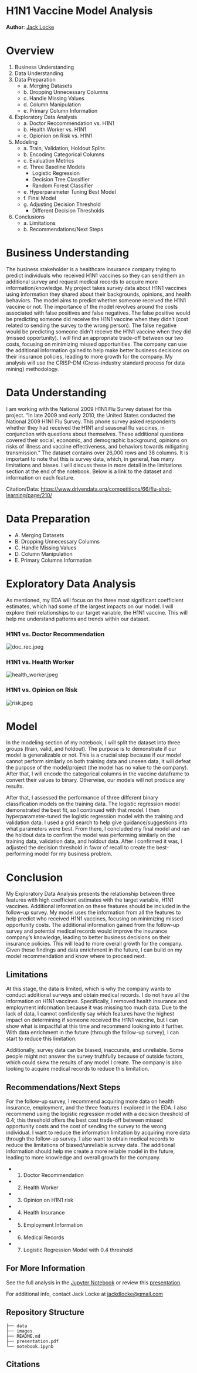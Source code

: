 # H1N1 Vaccine Model Analysis

**Author**: [Jack Locke](mailto:jackdlocke@gmail.com)

# Overview
1. Business Understanding
2. Data Understanding
3. Data Preparation
    * a. Merging Datasets
    * b. Dropping Unnecessary Columns
    * c. Handle Missing Values
    * d. Column Manipulation
    * e. Primary Column Information
4. Exploratory Data Analysis
    * a. Doctor Reccommendation vs. H1N1
    * b. Health Worker vs. H1N1
    * c. Opionion on Risk vs. H1N1
5. Modeling
    * a. Train, Validation, Holdout Splits
    * b. Encoding Categorical Columns
    * c. Evaluation Metrics
    * d. Three Baseline Models
        * Logistic Regression
        * Decision Tree Classifier
        * Random Forest Classifier
    * e. Hyperparameter Tuning Best Model
    * f. Final Model
    * g. Adjusting Decision Threshold
        * Different Decision Thresholds
6. Conclusions
    * a. Limitations
    * b. Recommendations/Next Steps

# Business Understanding
The business stakeholder is a healthcare insurance company trying to predict individuals who received H1N1 vaccines so they can send them an additional survey and request medical records to acquire more information/knowledge. My project takes survey data about H1N1 vaccines using information they shared about their backgrounds, opinions, and health behaviors. The model aims to predict whether someone received the H1N1 vaccine or not. The importance of the model revolves around the costs associated with false positives and false negatives. The false positive would be predicting someone did receive the H1N1 vaccine when they didn’t (cost related to sending the survey to the wrong person). The false negative would be predicting someone didn't receive the H1N1 vaccine when they did (missed opportunity). I will find an appropriate trade-off between our two costs, focusing on minimizing missed opportunities. The company can use the additional information gained to help make better business decisions on their insurance policies, leading to more growth for the company. My analysis will use the CRISP-DM (Cross-industry standard process for data mining) methodology.

# Data Understanding
I am working with the National 2009 H1N1 Flu Survey dataset for this project. “In late 2009 and early 2010, the United States conducted the National 2009 H1N1 Flu Survey. This phone survey asked respondents whether they had received the H1N1 and seasonal flu vaccines, in conjunction with questions about themselves. These additional questions covered their social, economic, and demographic background, opinions on risks of illness and vaccine effectiveness, and behaviors towards mitigating transmission.” The dataset contains over 26,000 rows and 38 columns. It is important to note that this is survey data, which, in general, has many limitations and biases. I will discuss these in more detail in the limitations section at the end of the notebook. Below is a link to the dataset and information on each feature.

Citation/Data: https://www.drivendata.org/competitions/66/flu-shot-learning/page/210/

# Data Preparation
* A. Merging Datasets
* B. Dropping Unnecessary Columns
* C. Handle Missing Values
* D. Column Manipulation
* E. Primary Columns Information

# Exploratory Data Analysis
As mentioned, my EDA will focus on the three most significant coefficient estimates, which had some of the largest impacts on our model. I will explore their relationships to our target variable, the H1N1 vaccine. This will help me understand patterns and trends within our dataset.

### H1N1 vs. Doctor Recommendation
![doc_rec.jpeg](./images/doc_rec.jpeg)
### H1N1 vs. Health Worker
![health_worker.jpeg](./images/health_worker.jpeg)
### H1N1 vs. Opinion on Risk
![risk.jpeg](./images/risk.jpeg)

# Model
In the modeling section of my notebook, I will split the dataset into three groups (train, valid, and holdout). The purpose is to demonstrate if our model is generalizable or not. This is a crucial step because if our model cannot perform similarly on both training data and unseen data, it will defeat the purpose of the model/project (the model has no value to the company). After that, I will encode the categorical columns in the vaccine dataframe to convert their values to binary. Otherwise, our models will not produce any results.

After that, I assessed the performance of three different binary classification models on the training data. The logistic regression model demonstrated the best fit, so I continued with that model. I then hyperparameter-tuned the logistic regression model with the training and validation data. I used a grid search to help give guidance/suggestions into what parameters were best. From there, I concluded my final model and ran the holdout data to confirm the model was performing similarly on the training data, validation data, and holdout data. After I confirmed it was, I adjusted the decision threshold in favor of recall to create the best-performing model for my business problem.

# Conclusion
My Exploratory Data Analysis presents the relationship between three features with high coefficient estimates with the target variable, H1N1 vaccines. Additional information on these features should be included in the follow-up survey. My model uses the information from all the features to help predict who received H1N1 vaccines, focusing on minimizing missed opportunity costs. The additional information gained from the follow-up survey and potential medical records would improve the insurance company’s knowledge, leading to better business decisions on their insurance policies. This will lead to more overall growth for the company. Given these findings and data enrichment in the future, I can build on my model recommendation and know where to proceed next.

## Limitations
At this stage, the data is limited, which is why the company wants to conduct additional surveys and obtain medical records. I do not have all the information on H1N1 vaccines. Specifically, I removed health insurance and employment information because it was missing too much data. Due to the lack of data, I cannot confidently say which features have the highest impact on determining if someone received the H1N1 vaccine, but I can show what is impactful at this time and recommend looking into it further. With data enrichment in the future (through the follow-up survey), I can start to reduce this limitation.

Additionally, survey data can be biased, inaccurate, and unreliable. Some people might not answer the survey truthfully because of outside factors, which could skew the results of any model I create. The company is also looking to acquire medical records to reduce this limitation.

## Recommendations/Next Steps
For the follow-up survey, I recommend acquiring more data on health insurance, employment, and the three features I explored in the EDA. I also recommend using the logistic regression model with a decision threshold of 0.4; this threshold offers the best cost trade-off between missed opportunity costs and the cost of sending the survey to the wrong individual. I want to reduce the information limitation by acquiring more data through the follow-up survey. I also want to obtain medical records to reduce the limitations of biased/unreliable survey data. The additional information should help me create a more reliable model in the future, leading to more knowledge and overall growth for the company.

* 1. Doctor Recommendation
* 2. Health Worker
* 3. Opinion on H1N1 risk
* 4. Health Insurance
* 5. Employment Information
* 6. Medical Records
* 7. Logistic Regression Model with 0.4 threshold

## For More Information

See the full analysis in the [Jupyter Notebook](notebook.ipynb) or review this [presentation](presentation.pdf).

For additional info, contact Jack Locke at [jackdlocke@gmail.com](mailto:jackdlocke@gmail.com)

## Repository Structure

```
├── data
├── images
├── README.md
├── presentation.pdf
└── notebook.ipynb
```
## Citations

